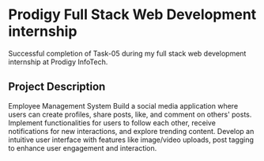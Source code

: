 # Prodigy Full Stack Web Development internship
Successful completion of Task-05 during my full stack web development internship at Prodigy InfoTech.

## Project Description
Employee Management System
Build a social media application where users can create profiles, share posts, like, and comment on others' posts. Implement functionalities for users to follow each other, receive notifications for new interactions, and explore trending content. Develop an intuitive user interface with features like image/video uploads, post tagging to enhance user engagement and interaction.
